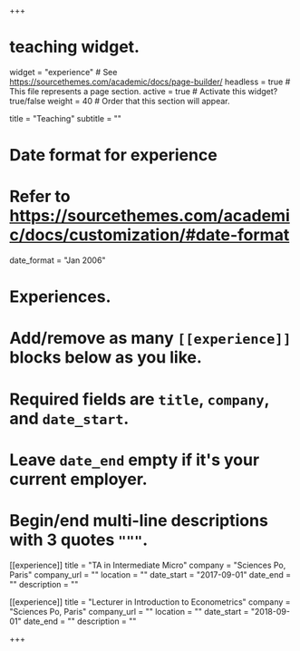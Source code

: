 +++
# teaching widget.
widget = "experience"  # See https://sourcethemes.com/academic/docs/page-builder/
headless = true  # This file represents a page section.
active = true  # Activate this widget? true/false
weight = 40  # Order that this section will appear.

title = "Teaching"
subtitle = ""

# Date format for experience
#   Refer to https://sourcethemes.com/academic/docs/customization/#date-format
date_format = "Jan 2006"

# Experiences.
#   Add/remove as many `[[experience]]` blocks below as you like.
#   Required fields are `title`, `company`, and `date_start`.
#   Leave `date_end` empty if it's your current employer.
#   Begin/end multi-line descriptions with 3 quotes `"""`.
[[experience]]
  title = "TA in Intermediate Micro"
  company = "Sciences Po, Paris"
  company_url = ""
  location = ""
  date_start = "2017-09-01"
  date_end = ""
  description = ""
  

[[experience]]
  title = "Lecturer in Introduction to Econometrics"
  company = "Sciences Po, Paris"
  company_url = ""
  location = ""
  date_start = "2018-09-01"
  date_end = ""
  description = ""

+++
